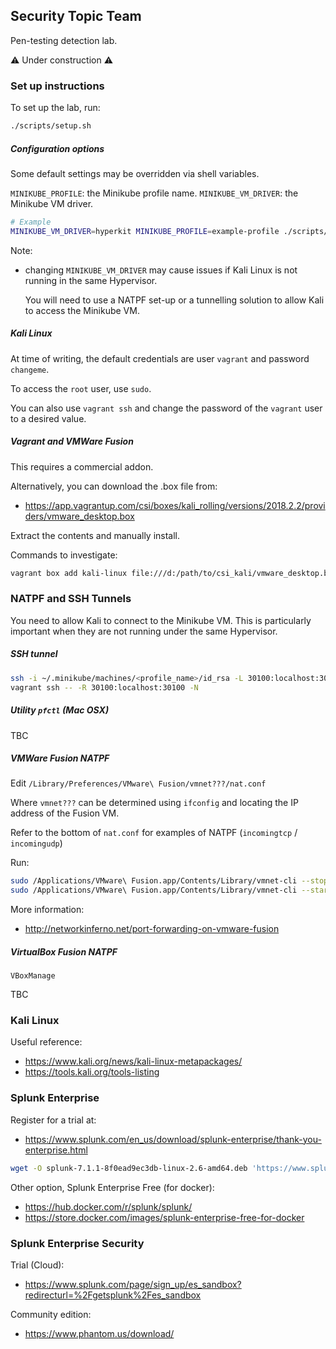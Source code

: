 ## Security Topic Team

Pen-testing detection lab.

⚠️ Under construction ⚠️

### Set up instructions

To set up the lab, run:

```bash
./scripts/setup.sh
```

##### Configuration options

Some default settings may be overridden via shell variables.

`MINIKUBE_PROFILE`: the Minikube profile name.
`MINIKUBE_VM_DRIVER`: the Minikube VM driver.

```bash
# Example
MINIKUBE_VM_DRIVER=hyperkit MINIKUBE_PROFILE=example-profile ./scripts/setup.sh
```

Note:
- changing `MINIKUBE_VM_DRIVER` may cause issues if Kali Linux is not running in the same Hypervisor.

  You will need to use a NATPF set-up or a tunnelling solution to allow Kali to access the Minikube VM.

##### Kali Linux

At time of writing, the default credentials are user `vagrant` and password `changeme`.

To access the `root` user, use `sudo`. 

You can also use `vagrant ssh` and change the password of the `vagrant` user to a desired value.

##### Vagrant and VMWare Fusion

This requires a commercial addon.

Alternatively, you can download the .box file from:

- https://app.vagrantup.com/csi/boxes/kali_rolling/versions/2018.2.2/providers/vmware_desktop.box

Extract the contents and manually install.

Commands to investigate:

```bash
vagrant box add kali-linux file:///d:/path/to/csi_kali/vmware_desktop.box
```

### NATPF and SSH Tunnels

You need to allow Kali to connect to the Minikube VM. This is particularly important when they are not running under the same Hypervisor.


##### SSH tunnel

```bash
ssh -i ~/.minikube/machines/<profile_name>/id_rsa -L 30100:localhost:30100 -N docker@`minikube --profile=<profile_name> ip`
vagrant ssh -- -R 30100:localhost:30100 -N
```

##### Utility `pfctl` (Mac OSX)

TBC

##### VMWare Fusion NATPF

Edit `/Library/Preferences/VMware\ Fusion/vmnet???/nat.conf`

Where `vmnet???` can be determined using `ifconfig` and locating the IP address of the Fusion VM.

Refer to the bottom of `nat.conf` for examples of NATPF (`incomingtcp` / `incomingudp`)

Run:

```bash
sudo /Applications/VMware\ Fusion.app/Contents/Library/vmnet-cli --stop
sudo /Applications/VMware\ Fusion.app/Contents/Library/vmnet-cli --start
```

More information:

- http://networkinferno.net/port-forwarding-on-vmware-fusion

##### VirtualBox Fusion NATPF

`VBoxManage`

TBC

### Kali Linux

Useful reference:

- https://www.kali.org/news/kali-linux-metapackages/
- https://tools.kali.org/tools-listing

### Splunk Enterprise

Register for a trial at:

- https://www.splunk.com/en_us/download/splunk-enterprise/thank-you-enterprise.html

```bash
wget -O splunk-7.1.1-8f0ead9ec3db-linux-2.6-amd64.deb 'https://www.splunk.com/bin/splunk/DownloadActivityServlet?architecture=x86_64&platform=linux&version=7.1.1&product=splunk&filename=splunk-7.1.1-8f0ead9ec3db-linux-2.6-amd64.deb&wget=true'
```

Other option, Splunk Enterprise Free (for docker):

- https://hub.docker.com/r/splunk/splunk/
- https://store.docker.com/images/splunk-enterprise-free-for-docker

### Splunk Enterprise Security

Trial (Cloud):

- https://www.splunk.com/page/sign_up/es_sandbox?redirecturl=%2Fgetsplunk%2Fes_sandbox

Community edition:

- https://www.phantom.us/download/

